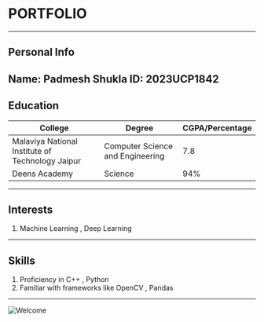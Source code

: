 # PORTFOLIO
---
## Personal Info
Name: Padmesh Shukla
ID: 2023UCP1842
---
## Education

| College  | Degree | CGPA/Percentage |
| ------------- | ------------- | -------------- |
| Malaviya National Institute of Technology Jaipur  | Computer Science and Engineering  | 7.8 |
| Deens Academy | Science  | 94% |
---
## Interests
1. Machine Learning , Deep Learning

---
## Skills
1. Proficiency in C++ , Python
2. Familiar with frameworks like OpenCV , Pandas

---
![Welcome](https://static.vecteezy.com/system/resources/thumbnails/010/925/778/small/colorful-welcome-design-template-free-vector.jpg)

